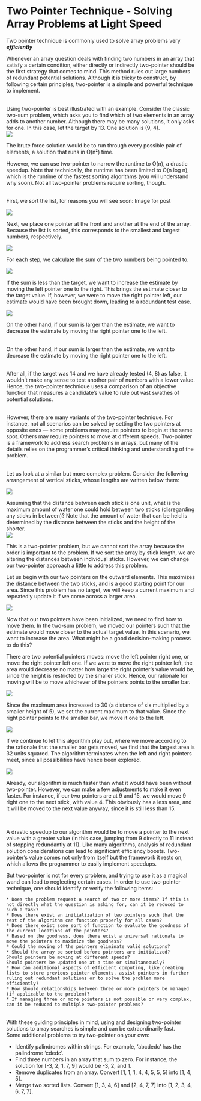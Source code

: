 # Two Pointer Technique - Solving Array Problems at Light Speed 

Two pointer technique is commonly used to solve array problems very <b><i>efficiently</b></i> <br>

Whenever an array question deals with finding two numbers in an array that satisfy a certain condition, either directly or indirectly two-pointer should be the first strategy that comes to mind. This method rules out large numbers of redundant potential solutions. Although it is tricky to construct, by following certain principles, two-pointer is a simple and powerful technique to implement.<br>

<br>
Using two-pointer is best illustrated with an example. Consider the classic two-sum problem, which asks you to find which of two elements in an array adds to another number. Although there may be many solutions, it only asks for one. In this case, let the target by 13. One solution is (9, 4).
<br>

<img src="https://miro.medium.com/max/700/1*kP49Q10pRMA-FgOxFZjxwQ.png">

<br>

The brute force solution would be to run through every possible pair of elements, a solution that runs in O(n²) time.<br>

 However, we can use two-pointer to narrow the runtime to O(n), a drastic speedup. Note that technically, the runtime has been limited to O(n log n), which is the runtime of the fastest sorting algorithms (you will understand why soon). Not all two-pointer problems require sorting, though.<br><br>

 First, we sort the list, for reasons you will see soon:
Image for post<br>

<img src="https://miro.medium.com/max/700/1*0wLcp8O1fqIquHtbxZS_Qg.png">

<br>

Next, we place one pointer at the front and another at the end of the array. Because the list is sorted, this corresponds to the smallest and largest numbers, respectively.<br>

<img src="https://miro.medium.com/max/700/1*NwaxCOoyPksa2X1CkoTLfg.png">

For each step, we calculate the sum of the two numbers being pointed to.<br>

<img src="https://miro.medium.com/max/700/1*jPsp6UUvJ_UGzwbLMcPhlA.png">

If the sum is less than the target, we want to increase the estimate by moving the left pointer one to the right. This brings the estimate closer to the target value. If, however, we were to move the right pointer left, our estimate would have been brought down, leading to a redundant test case.

<img src="https://miro.medium.com/max/700/1*l_Pmrqd3Oqpa5gF_BZ6h0A.png">

On the other hand, if our sum is larger than the estimate, we want to decrease the estimate by moving the right pointer one to the left.<br><br>

On the other hand, if our sum is larger than the estimate, we want to decrease the estimate by moving the right pointer one to the left.<br><br>

After all, if the target was 14 and we have already tested (4, 8) as false, it wouldn’t make any sense to test another pair of numbers with a lower value. Hence, the two-pointer technique uses a comparison of an objective function that measures a candidate’s value to rule out vast swathes of potential solutions.<br><br>

However, there are many variants of the two-pointer technique. For instance, not all scenarios can be solved by setting the two pointers at opposite ends — some problems may require pointers to begin at the same spot. Others may require pointers to move at different speeds. Two-pointer is a framework to address search problems in arrays, but many of the details relies on the programmer’s critical thinking and understanding of the problem.<br><br>

Let us look at a similar but more complex problem. Consider the following arrangement of vertical sticks, whose lengths are written below them:<br>

<img src="https://miro.medium.com/max/700/1*ckluCD3S6PBhj7OMbVQCnA.png">

Assuming that the distance between each stick is one unit, what is the maximum amount of water one could hold between two sticks (disregarding any sticks in between)? Note that the amount of water that can be held is determined by the distance between the sticks and the height of the shorter.<br>
<img src="https://miro.medium.com/max/700/1*oqGdYJNZt-QFQBo2iw1iCw.png">

This is a two-pointer problem, but we cannot sort the array because the order is important to the problem. If we sort the array by stick length, we are altering the distances between individual sticks. However, we can change our two-pointer approach a little to address this problem.<br>

Let us begin with our two pointers on the outward elements. This maximizes the distance between the two sticks, and is a good starting point for our area. Since this problem has no target, we will keep a current maximum and repeatedly update it if we come across a larger area.<br>

<img src="https://miro.medium.com/max/700/1*p9eP6YWDA8pOBC_LnM1glQ.png">

Now that our two pointers have been initialized, we need to find how to move them. In the two-sum problem, we moved our pointers such that the estimate would move closer to the actual target value. In this scenario, we want to increase the area. What might be a good decision-making process to do this? <br>

There are two potential pointers moves: move the left pointer right one, or move the right pointer left one. If we were to move the right pointer left, the area would decrease no matter how large the right pointer’s value would be, since the height is restricted by the smaller stick. Hence, our rationale for moving will be to move whichever of the pointers points to the smaller bar.<br>

<img src="https://miro.medium.com/max/700/1*qTH9I8FgX0TSo7Woiu9pjQ.png">


Since the maximum area increased to 30 (a distance of six multiplied by a smaller height of 5), we set the current maximum to that value. Since the right pointer points to the smaller bar, we move it one to the left.<br>

<img src="https://miro.medium.com/max/700/1*7ZHUa8XBntdr-t_K1QpgdQ.png">

If we continue to let this algorithm play out, where we move according to the rationale that the smaller bar gets moved, we find that the largest area is 32 units squared. The algorithm terminates when the left and right pointers meet, since all possibilities have hence been explored.<br>

<img src="https://miro.medium.com/max/1000/1*iuBlKr0P2JvZCklOit18Qg.png">

Already, our algorithm is much faster than what it would have been without two-pointer. However, we can make a few adjustments to make it even faster. For instance, if our two pointers are at 9 and 15, we would move 9 right one to the next stick, with value 4. This obviously has a less area, and it will be moved to the next value anyway, since it is still less than 15.

<br>

A drastic speedup to our algorithm would be to move a pointer to the next value with a greater value (in this case, jumping from 9 directly to 11 instead of stopping redundantly at 11). Like many algorithms, analysis of redundant solution considerations can lead to significant efficiency boosts. Two-pointer’s value comes not only from itself but the framework it rests on, which allows the programmer to easily implement speedups.<br>

But two-pointer is not for every problem, and trying to use it as a magical wand can lead to neglecting certain cases. In order to use two-pointer technique, one should identify or verify the following items:<br>


    * Does the problem request a search of two or more items? If this is not directly what the question is asking for, can it be reduced to such a task?
    * Does there exist an initialization of two pointers such that the rest of the algorithm can function properly for all cases?
    * Does there exist some sort of function to evaluate the goodness of the current locations of the pointers?
    * Based on the goodness, does there exist a universal rationale to move the pointers to maximize the goodness?
    * Could the moving of the pointers eliminate valid solutions?
    * Should the array be sorted before pointers are initialized?
    Should pointers be moving at different speeds?
    Should pointers be updated one at a time or simultaneously?
    * How can additional aspects of efficient computing, like creating lists to store previous pointer elements, assist pointers in further ruling out redundant solutions or to solve the problem more efficiently?
    * How should relationships between three or more pointers be managed (if applicable to the problem)?
    * If managing three or more pointers is not possible or very complex, can it be reduced to multiple two-pointer problems?

<br>
With these guiding principles in mind, using and designing two-pointer solutions to array searches is simple and can be extraordinarily fast.
<br>
Some additional problems to try two-pointer on your own:

   *  Identify palindromes within strings. For example, ‘abcdedc’ has the palindrome ‘cdedc’.
   *  Find three numbers in an array that sum to zero. For instance, the solution for [-3, 2, 1, 7, 9] would be -3, 2, and 1.
   *  Remove duplicates from an array. Convert [1, 1, 1, 4, 4, 5, 5, 5] into [1, 4, 5].
   *  Merge two sorted lists. Convert [1, 3, 4, 6] and [2, 4, 7, 7] into [1, 2, 3, 4, 6, 7, 7].